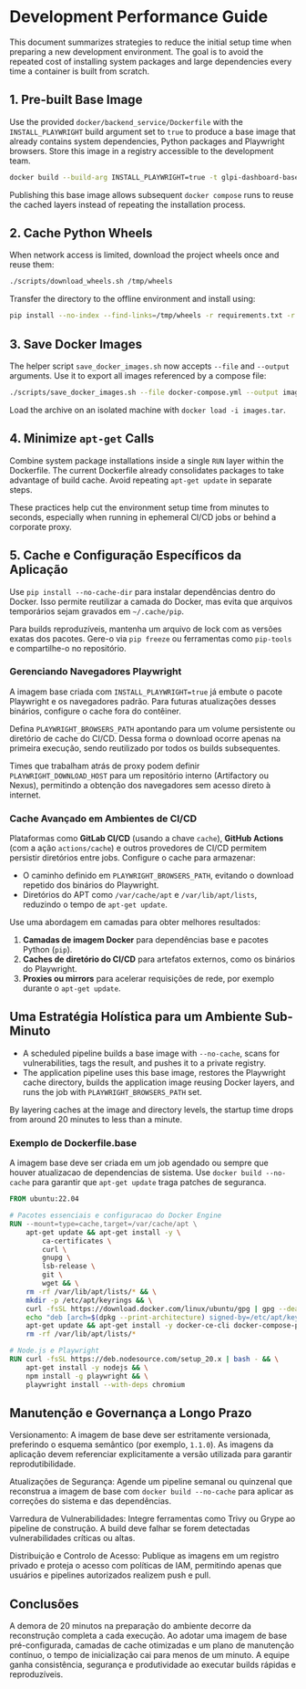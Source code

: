 # Development Performance Guide

This document summarizes strategies to reduce the initial setup time when preparing a new development environment. The goal is to avoid the repeated cost of installing system packages and large dependencies every time a container is built from scratch.

## 1. Pre-built Base Image

Use the provided `docker/backend_service/Dockerfile` with the `INSTALL_PLAYWRIGHT` build argument set to `true` to produce a base image that already contains system dependencies, Python packages and Playwright browsers. Store this image in a registry accessible to the development team.

```bash
docker build --build-arg INSTALL_PLAYWRIGHT=true -t glpi-dashboard-base -f docker/backend_service/Dockerfile .
```

Publishing this base image allows subsequent `docker compose` runs to reuse the cached layers instead of repeating the installation process.

## 2. Cache Python Wheels

When network access is limited, download the project wheels once and reuse them:

```bash
./scripts/download_wheels.sh /tmp/wheels
```

Transfer the directory to the offline environment and install using:

```bash
pip install --no-index --find-links=/tmp/wheels -r requirements.txt -r requirements-dev.txt
```

## 3. Save Docker Images

The helper script `save_docker_images.sh` now accepts `--file` and `--output` arguments. Use it to export all images referenced by a compose file:

```bash
./scripts/save_docker_images.sh --file docker-compose.yml --output images.tar
```

Load the archive on an isolated machine with `docker load -i images.tar`.

## 4. Minimize `apt-get` Calls

Combine system package installations inside a single `RUN` layer within the Dockerfile. The current Dockerfile already consolidates packages to take advantage of build cache. Avoid repeating `apt-get update` in separate steps.

These practices help cut the environment setup time from minutes to seconds, especially when running in ephemeral CI/CD jobs or behind a corporate proxy.

## 5. Cache e Configuração Específicos da Aplicação

Use `pip install --no-cache-dir` para instalar dependências dentro do Docker. Isso permite reutilizar a camada do Docker, mas evita que arquivos temporários sejam gravados em `~/.cache/pip`.

Para builds reproduzíveis, mantenha um arquivo de lock com as versões exatas dos pacotes. Gere-o via `pip freeze` ou ferramentas como `pip-tools` e compartilhe-o no repositório.

### Gerenciando Navegadores Playwright

A imagem base criada com `INSTALL_PLAYWRIGHT=true` já embute o pacote Playwright e os navegadores padrão. Para futuras atualizações desses binários, configure o cache fora do contêiner.

Defina `PLAYWRIGHT_BROWSERS_PATH` apontando para um volume persistente ou diretório de cache do CI/CD. Dessa forma o download ocorre apenas na primeira execução, sendo reutilizado por todos os builds subsequentes.

Times que trabalham atrás de proxy podem definir `PLAYWRIGHT_DOWNLOAD_HOST` para um repositório interno (Artifactory ou Nexus), permitindo a obtenção dos navegadores sem acesso direto à internet.

### Cache Avançado em Ambientes de CI/CD

Plataformas como **GitLab CI/CD** (usando a chave `cache`), **GitHub Actions** (com a ação `actions/cache`) e outros provedores de CI/CD permitem persistir diretórios entre jobs. Configure o cache para armazenar:

- O caminho definido em `PLAYWRIGHT_BROWSERS_PATH`, evitando o download repetido dos binários do Playwright.
- Diretórios do APT como `/var/cache/apt` e `/var/lib/apt/lists`, reduzindo o tempo de `apt-get update`.

Use uma abordagem em camadas para obter melhores resultados:

1. **Camadas de imagem Docker** para dependências base e pacotes Python (`pip`).
2. **Caches de diretório do CI/CD** para artefatos externos, como os binários do Playwright.
3. **Proxies ou mirrors** para acelerar requisições de rede, por exemplo durante o `apt-get update`.

## Uma Estratégia Holística para um Ambiente Sub-Minuto

- A scheduled pipeline builds a base image with `--no-cache`, scans for vulnerabilities, tags the result, and pushes it to a private registry.
- The application pipeline uses this base image, restores the Playwright cache directory, builds the application image reusing Docker layers, and runs the job with `PLAYWRIGHT_BROWSERS_PATH` set.

By layering caches at the image and directory levels, the startup time drops from around 20 minutes to less than a minute.

### Exemplo de Dockerfile.base

A imagem base deve ser criada em um job agendado ou sempre que houver atualizacao de dependencias de sistema. Use `docker build --no-cache` para garantir que `apt-get update` traga patches de seguranca.

```Dockerfile
FROM ubuntu:22.04

# Pacotes essenciais e configuracao do Docker Engine
RUN --mount=type=cache,target=/var/cache/apt \
    apt-get update && apt-get install -y \
        ca-certificates \
        curl \
        gnupg \
        lsb-release \
        git \
        wget && \
    rm -rf /var/lib/apt/lists/* && \
    mkdir -p /etc/apt/keyrings && \
    curl -fsSL https://download.docker.com/linux/ubuntu/gpg | gpg --dearmor -o /etc/apt/keyrings/docker.gpg && \
    echo "deb [arch=$(dpkg --print-architecture) signed-by=/etc/apt/keyrings/docker.gpg] https://download.docker.com/linux/ubuntu $(lsb_release -cs) stable" > /etc/apt/sources.list.d/docker.list && \
    apt-get update && apt-get install -y docker-ce-cli docker-compose-plugin && \
    rm -rf /var/lib/apt/lists/*

# Node.js e Playwright
RUN curl -fsSL https://deb.nodesource.com/setup_20.x | bash - && \
    apt-get install -y nodejs && \
    npm install -g playwright && \
    playwright install --with-deps chromium
```

## Manutenção e Governança a Longo Prazo

Versionamento: A imagem de base deve ser estritamente versionada, preferindo o esquema semântico (por exemplo, `1.1.0`). As imagens da aplicação devem referenciar explicitamente a versão utilizada para garantir reprodutibilidade.

Atualizações de Segurança: Agende um pipeline semanal ou quinzenal que reconstrua a imagem de base com `docker build --no-cache` para aplicar as correções do sistema e das dependências.

Varredura de Vulnerabilidades: Integre ferramentas como Trivy ou Grype ao pipeline de construção. A build deve falhar se forem detectadas vulnerabilidades críticas ou altas.

Distribuição e Controlo de Acesso: Publique as imagens em um registro privado e proteja o acesso com políticas de IAM, permitindo apenas que usuários e pipelines autorizados realizem push e pull.

## Conclusões

A demora de 20 minutos na preparação do ambiente decorre da reconstrução completa a cada execução. Ao adotar uma imagem de base pré-configurada, camadas de cache otimizadas e um plano de manutenção contínuo, o tempo de inicialização cai para menos de um minuto. A equipe ganha consistência, segurança e produtividade ao executar builds rápidas e reproduzíveis.
